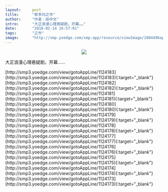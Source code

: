 ```yaml
---
layout:     post
title:      "索多玛之市"
author:     "作者：田中文"
intro:      "大正浪漫心理悬疑剧，开幕……"
date:       "2018-02-14 16:57:01"
tags:       "之市"
image:      "http://smp.yoedge.com/smp-app/resource/viewImage/1004496appline.png"
---
```

<div style="text-align: center">
<p><img src="http://smp.yoedge.com/smp-app/resource/viewImage/1004496appline.png"/></p>
</div>
<p class="post-meta">
<span>大正浪漫心理悬疑剧，开幕……</span>
</p>
[http://smp3.yoedge.com/view/gotoAppLine/1124183](http://smp3.yoedge.com/view/gotoAppLine/1124183){:target="_blank"}
[http://smp3.yoedge.com/view/gotoAppLine/1124182](http://smp3.yoedge.com/view/gotoAppLine/1124182){:target="_blank"}
[http://smp3.yoedge.com/view/gotoAppLine/1124181](http://smp3.yoedge.com/view/gotoAppLine/1124181){:target="_blank"}
[http://smp3.yoedge.com/view/gotoAppLine/1124180](http://smp3.yoedge.com/view/gotoAppLine/1124180){:target="_blank"}
[http://smp3.yoedge.com/view/gotoAppLine/1124179](http://smp3.yoedge.com/view/gotoAppLine/1124179){:target="_blank"}
[http://smp3.yoedge.com/view/gotoAppLine/1124178](http://smp3.yoedge.com/view/gotoAppLine/1124178){:target="_blank"}
[http://smp3.yoedge.com/view/gotoAppLine/1124177](http://smp3.yoedge.com/view/gotoAppLine/1124177){:target="_blank"}
[http://smp3.yoedge.com/view/gotoAppLine/1124176](http://smp3.yoedge.com/view/gotoAppLine/1124176){:target="_blank"}
[http://smp3.yoedge.com/view/gotoAppLine/1124175](http://smp3.yoedge.com/view/gotoAppLine/1124175){:target="_blank"}
[http://smp3.yoedge.com/view/gotoAppLine/1124174](http://smp3.yoedge.com/view/gotoAppLine/1124174){:target="_blank"}
[http://smp3.yoedge.com/view/gotoAppLine/1124173](http://smp3.yoedge.com/view/gotoAppLine/1124173){:target="_blank"}


